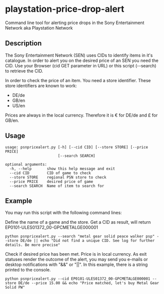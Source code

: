 playstation-price-drop-alert
============================

Command line tool for alerting price drops in the Sony Entertainment Network aka Playstation Network

Description
-----------
The Sony Entertainment Network (SEN) uses CIDs to identify items in it's catalogue. In order to alert you on the desired price of an SEN you need the CID. Use your Browser (cid GET parameter in URL) or this script (--search) to retrieve the CID.

In order to check the price of an item. You need a store identifier. These store identifiers are known to work:

* DE/de
* GB/en
* US/en

Prices are always in the local currency. Therefore it is € for DE/de and £ for GB/en.

Usage
-----
	usage: psnpricealert.py [-h] [--cid CID] [--store STORE] [--price PRICE]
	                        [--search SEARCH]

	optional arguments:
	  -h, --help       show this help message and exit
	  --cid CID        CID of game to check
	  --store STORE    regional PSN store to check
	  --price PRICE    desired price of game
	  --search SEARCH  Name of item to search for

Example
-------
You may run this script with the following command lines:

Define the name of a game and the store. Get a CID as result, will return EP0101-ULES01372_00-GPCMETALGE000001

	python psnpricealert.py --search "metal gear solid peace walker psp" --store DE/de || echo "Did not find a unique CID. See log for further details. Be more precise"

Check if desired price has been met. Price is in local currency. As exit statuses render the outcome of the alert, you may send you e-mails or desktop notifications with "&&" or "||". In this example, there is a string printed to the console.

	python psnpricealert.py --cid EP0101-ULES01372_00-GPCMETALGE000001 --store DE/de --price 15.00 && echo "Price matched, let's buy Metal Gear Solid PW"